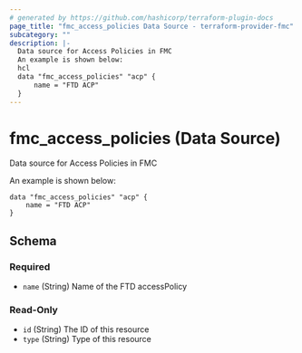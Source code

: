 ```yaml
---
# generated by https://github.com/hashicorp/terraform-plugin-docs
page_title: "fmc_access_policies Data Source - terraform-provider-fmc"
subcategory: ""
description: |-
  Data source for Access Policies in FMC
  An example is shown below:
  hcl
  data "fmc_access_policies" "acp" {
      name = "FTD ACP"
  }
---
```


# fmc_access_policies (Data Source)

Data source for Access Policies in FMC

An example is shown below: 
```hcl
data "fmc_access_policies" "acp" {
	name = "FTD ACP"
}
```



<!-- schema generated by tfplugindocs -->
## Schema

### Required

- `name` (String) Name of the FTD accessPolicy

### Read-Only

- `id` (String) The ID of this resource
- `type` (String) Type of this resource



